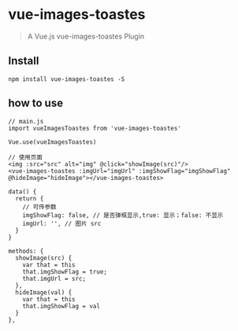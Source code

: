 # vue-images-toastes


> A Vue.js vue-images-toastes Plugin


## Install
```shell
npm install vue-images-toastes -S
```

## how to use
```
// main.js
import vueImagesToastes from 'vue-images-toastes'

Vue.use(vueImagesToastes)

// 使用页面
<img :src="src" alt="img" @click="showImage(src)"/>
<vue-images-toastes :imgUrl="imgUrl" :imgShowFlag="imgShowFlag" @hideImage="hideImage"></vue-images-toastes>

data() {
  return {
    // 可传参数
    imgShowFlag: false, // 是否弹框显示,true: 显示；false: 不显示
    imgUrl: '', // 图片 src
  }
}

methods: {
  showImage(src) {
    var that = this
    that.imgShowFlag = true;
    that.imgUrl = src;
  },
  hideImage(val) {
    var that = this
    that.imgShowFlag = val
  }
},
```

